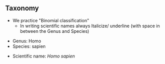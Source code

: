 ## Taxonomy
- We practice "Binomial classification"
	- In writing scientific names always Italicize/ underline (with space in between the Genus and Species)
* Genus: Homo
* Species: sapien
- Scientific name: *Homo sapien* 
